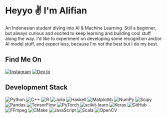 # Heyyo ✌ I'm Alifian
An Indonesian student diving into AI & Machine Learning. Still a beginner, but always curious and excited to keep learning and building cool stuff along the way. I'd like to experiment on developing some recognition and/or AI model stuff, and expect less, because I'm not the best but I do my best.

## Find Me On
[![Instagram](https://img.shields.io/badge/Instagram-%23E4405F.svg?logo=Instagram&logoColor=white)](https://instagram.com/alifian.dev24)
[![Dev.to](https://img.shields.io/badge/Dev.to-0a0a0a.svg?logo=devdotto&logoColor=white)](https://dev.to/heyalifian)

## Development Stack
![Python](https://img.shields.io/badge/Python-3670A0?style=plastic&logo=python&logoColor=ffdd54) ![C++](https://img.shields.io/badge/C++-%2300599C.svg?style=plastic&logo=c%2B%2B&logoColor=white) ![R](https://img.shields.io/badge/R-%23276DC3.svg?style=plastic&logo=r&logoColor=white) ![Julia](https://img.shields.io/badge/-Julia-9558B2?style=plastic&logo=julia&logoColor=white) ![Haskell](https://img.shields.io/badge/Haskell-5e5086?style=plastic&logo=haskell&logoColor=white) ![Matplotlib](https://img.shields.io/badge/Matplotlib-%23ffffff.svg?style=plastic&logo=Matplotlib&logoColor=black) ![NumPy](https://img.shields.io/badge/Numpy-%23013243.svg?style=plastic&logo=numpy&logoColor=white) ![Scipy](https://img.shields.io/badge/SciPy-%230C55A5.svg?style=plastic&logo=scipy&logoColor=%white) ![Pandas](https://img.shields.io/badge/Pandas-%23150458.svg?style=plastic&logo=pandas&logoColor=white) ![TensorFlow](https://img.shields.io/badge/TensorFlow-%23FF6F00.svg?style=plastic&logo=TensorFlow&logoColor=white) ![PyTorch](https://img.shields.io/badge/PyTorch-%23EE4C2C.svg?style=plastic&logo=PyTorch&logoColor=white) ![scikit-learn](https://img.shields.io/badge/Scikit--Learn-%23F7931E.svg?style=plastic&logo=scikit-learn&logoColor=white) ![Keras](https://img.shields.io/badge/Keras-%23D00000.svg?style=plastic&logo=Keras&logoColor=white) ![GitHub](https://img.shields.io/badge/github-%23121011.svg?style=plastic&logo=github&logoColor=white) ![FFmpeg](https://shields.io/badge/FFmpeg-%23171717.svg?logo=ffmpeg&style=plastic&labelColor=171717&logoColor=5cb85c) ![CMake](https://img.shields.io/badge/CMake-%23008FBA.svg?style=plastic&logo=cmake&logoColor=white) ![JavaScript](https://img.shields.io/badge/JavaScript-%23323330.svg?style=plastic&logo=javascript&logoColor=%23F7DF1E) ![Scala](https://img.shields.io/badge/Scala-%23DC322F.svg?style=plastic&logo=scala&logoColor=white) ![OpenCV](https://img.shields.io/badge/OpenCV-5C3EE8.svg?style=plastic&logo=OpenCV&logoColor=white)
